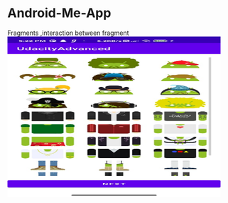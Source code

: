# Android-Me-App
Fragments ,interaction between fragment
<img align="left" src="https://github.com/KishorKokate/Android-Me-App/blob/master/app/src/main/res/drawable/img1.jpeg?raw=true" width="480" height="360" style="max-width:100%;">
